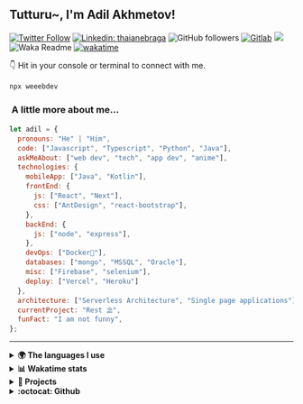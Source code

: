 <h2>Tutturu~<img src="img/tuturu.gif" width="45" alt="">, I'm Adil Akhmetov! <img src="img/miku-dance.gif" width="50" alt=""></h2>
<img align='right' src="img/miku.gif" width="230" alt="">
<a href="https://sdu.edu.kz/"><img src="img/sdu-ahegao.svg" align="right" width="100" alt=""></a>
</em></p>

[![Twitter Follow](https://img.shields.io/twitter/follow/weeebdev?label=Follow)](https://twitter.com/intent/follow?screen_name=weeebdev)
[![Linkedin: thaianebraga](https://img.shields.io/badge/-adildev-blue?style=flat-square&logo=Linkedin&logoColor=white&link=https://www.linkedin.com/in/adildev/)](https://www.linkedin.com/in/adildev/)
![GitHub followers](https://img.shields.io/github/followers/weeebdev?label=Follow&style=flat-square)
[![Gitlab](https://img.shields.io/badge/Gitlab-weeebdev-orange?style=flat-square&logo=gitlab)](https://gitlab.com/weeebdev)
![](https://visitor-badge.glitch.me/badge?page_id=weeebdev.weeebdev)
![Waka Readme](https://github.com/weeebdev/weeebdev/workflows/Waka%20Readme/badge.svg)
[![wakatime](https://wakatime.com/badge/user/1fb6390f-222e-4088-8de8-840ef1443858.svg)](https://wakatime.com/@1fb6390f-222e-4088-8de8-840ef1443858)
<!-- [![Leetcode badge](https://leetcode-badge.chyroc.cn/?name=user3449f)](https://leetcode.com/user3449f/) -->

👇 Hit in your console or terminal to connect with me.

```bash
npx weeebdev
```

### <img src="https://media.giphy.com/media/VgCDAzcKvsR6OM0uWg/giphy.gif" width="50" alt=""> A little more about me...

```javascript
let adil = {
  pronouns: "He" | "Him",
  code: ["Javascript", "Typescript", "Python", "Java"],
  askMeAbout: ["web dev", "tech", "app dev", "anime"],
  technologies: {
    mobileApp: ["Java", "Kotlin"],
    frontEnd: {
      js: ["React", "Next"],
      css: ["AntDesign", "react-bootstrap"],
    },
    backEnd: {
      js: ["node", "express"],
    },
    devOps: ["Docker🐳"],
    databases: ["mongo", "MSSQL", "Oracle"],
    misc: ["Firebase", "selenium"],
    deploy: ["Vercel", "Heroku"]
  },
  architecture: ["Serverless Architecture", "Single page applications"],
  currentProject: "Rest ⛱",
  funFact: "I am not funny",
};
```

---

<details>
  <summary><b>🌍 The languages I use</b></summary>
  <hr>
  
  
| ⏰ Past month | ⌛️ Past Year |
|---|---|
| <a href="https://wakatime.com/@adildev"><img src="https://wakatime.com/share/@adilDev/4ebe423a-b427-4031-b073-d221b9528df7.svg" height="300px"></a> | <a href="https://wakatime.com/@adildev"><img src="https://wakatime.com/share/@adilDev/1b4a30f1-9a7f-47fe-b8d2-0fc90f37fcd3.svg" height="300px"></a> |
</details>

<details>
<summary><b>📊 Wakatime stats</b><br></summary>
<div>
<hr/>

<!--START_SECTION:waka-->
![Code Time](http://img.shields.io/badge/Code%20Time-5%2C702%20hrs%2022%20mins-blue)

![Profile Views](http://img.shields.io/badge/Profile%20Views-5-blue)

![Lines of code](https://img.shields.io/badge/From%20Hello%20World%20I%27ve%20Written-9.4%20million%20lines%20of%20code-blue)

**🐱 My GitHub Data** 

> 📦 1.0 MB Used in GitHub's Storage 
 > 
> 🏆 189 Contributions in the Year 2025
 > 
> 💼 Opted to Hire
 > 
> 📜 67 Public Repositories 
 > 
> 🔑 21 Private Repositories 
 > 
**I'm an Early 🐤** 

```text
🌞 Morning                438 commits         █░░░░░░░░░░░░░░░░░░░░░░░░   04.93 % 
🌆 Daytime                4092 commits        ████████████░░░░░░░░░░░░░   46.03 % 
🌃 Evening                3486 commits        ██████████░░░░░░░░░░░░░░░   39.22 % 
🌙 Night                  873 commits         ██░░░░░░░░░░░░░░░░░░░░░░░   09.82 % 
```
📅 **I'm Most Productive on Tuesday** 

```text
Monday                   1061 commits        ███░░░░░░░░░░░░░░░░░░░░░░   11.94 % 
Tuesday                  2206 commits        ██████░░░░░░░░░░░░░░░░░░░   24.82 % 
Wednesday                1066 commits        ███░░░░░░░░░░░░░░░░░░░░░░   11.99 % 
Thursday                 1208 commits        ███░░░░░░░░░░░░░░░░░░░░░░   13.59 % 
Friday                   538 commits         ██░░░░░░░░░░░░░░░░░░░░░░░   06.05 % 
Saturday                 1017 commits        ███░░░░░░░░░░░░░░░░░░░░░░   11.44 % 
Sunday                   1793 commits        █████░░░░░░░░░░░░░░░░░░░░   20.17 % 
```


📊 **This Week I Spent My Time On** 

```text
🕑︎ Time Zone: Asia/Almaty

💬 Programming Languages: 
Other                    35 hrs 12 mins      ██████████████████░░░░░░░   71.66 % 
Nix                      4 hrs 58 mins       ███░░░░░░░░░░░░░░░░░░░░░░   10.13 % 
Markdown                 3 hrs 59 mins       ██░░░░░░░░░░░░░░░░░░░░░░░   08.11 % 
Python                   3 hrs 4 mins        ██░░░░░░░░░░░░░░░░░░░░░░░   06.27 % 
YAML                     50 mins             ░░░░░░░░░░░░░░░░░░░░░░░░░   01.70 % 

🔥 Editors: 
Chrome                   44 hrs 5 mins       ██████████████████████░░░   89.73 % 
fish                     2 hrs 26 mins       █░░░░░░░░░░░░░░░░░░░░░░░░   04.95 % 
Zoom                     1 hr 16 mins        █░░░░░░░░░░░░░░░░░░░░░░░░   02.60 % 
VS Code                  1 hr 11 mins        █░░░░░░░░░░░░░░░░░░░░░░░░   02.41 % 
Neovim                   8 mins              ░░░░░░░░░░░░░░░░░░░░░░░░░   00.30 % 

🐱‍💻 Projects: 
Terminal                 5 hrs 46 mins       ███░░░░░░░░░░░░░░░░░░░░░░   11.75 % 
nixy                     4 hrs 28 mins       ██░░░░░░░░░░░░░░░░░░░░░░░   09.11 % 
gradebook                3 hrs 58 mins       ██░░░░░░░░░░░░░░░░░░░░░░░   08.09 % 
nix-config               3 hrs 16 mins       ██░░░░░░░░░░░░░░░░░░░░░░░   06.68 % 
vis                      3 hrs 13 mins       ██░░░░░░░░░░░░░░░░░░░░░░░   06.56 % 

💻 Operating System: 
Mac                      49 hrs 8 mins       █████████████████████████   100.00 % 
```

**I Mostly Code in TypeScript** 

```text
TypeScript               16 repos            ████░░░░░░░░░░░░░░░░░░░░░   14.95 % 
JavaScript               14 repos            ███░░░░░░░░░░░░░░░░░░░░░░   13.08 % 
Python                   9 repos             ██░░░░░░░░░░░░░░░░░░░░░░░   08.41 % 
Nix                      2 repos             ░░░░░░░░░░░░░░░░░░░░░░░░░   01.87 % 
Typst                    1 repo              ░░░░░░░░░░░░░░░░░░░░░░░░░   00.93 % 
```



**Timeline**

![Lines of Code chart](https://raw.githubusercontent.com/weeebdev/weeebdev/master/assets/bar_graph.png)


 Last Updated on 24/04/2025 01:53:03 UTC
<!--END_SECTION:waka-->
</div>
</details>

<details>
<summary><b>🧾 Projects</b></summary>
<hr>

|Project|Status|
|---|---|
|[![ReadMe Card](https://github-readme-stats.vercel.app/api/pin/?username=weeebdev&repo=waifu.pics&theme=dracula)](https://github.com/weeebdev/waifu.pics)|[![time tracker](https://wakatime.com/badge/github/weeebdev/waifu.pics.svg)](https://wakatime.com/badge/github/weeebdev/waifu.pics)|
|[![ReadMe Card](https://github-readme-stats.vercel.app/api/pin/?username=mentor-ship&repo=mentorship&theme=dracula)](https://github.com/Mentor-ship/Mentorship)|[![time tracker](https://wakatime.com/badge/github/Mentor-ship/Mentorship.svg)](https://wakatime.com/badge/github/Mentor-ship/Mentorship)|
|[![ReadMe Card](https://github-readme-stats.vercel.app/api/pin/?username=masters-and-Abu&repo=tolqyn&theme=dracula)](https://github.com/Masters-and-Abu/Tolqyn)|[![time tracker](https://wakatime.com/badge/github/Masters-and-Abu/Tolqyn.svg)](https://wakatime.com/badge/github/Masters-and-Abu/Tolqyn)|
|[![ReadMe Card](https://github-readme-stats.vercel.app/api/pin/?username=dracula&repo=unigram&theme=dracula)](https://github.com/dracula/unigram)||

</details>

<details>
  <summary><b>:octocat: Github</b></summary>
  <hr>
  <a href="https://sourcekarma.vercel.app/weeebdev"><img src="https://sourcekarma-og.vercel.app/api/weeebdev/github" alt="" align="left"/></a>
  <img src="https://github-readme-stats.vercel.app/api?username=weeebdev&show_icons=true&theme=dracula&hide_title=true&hide_rank=true&count_private=true" align="right"/>
</details>
<div align="center">
  <kbd>
    <img src="https://waifu.now.sh/sfw/hug" alt="">
  </kbd>
</div>
